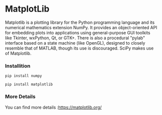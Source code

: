 # MatplotLib

Matplotlib is a plotting library for the Python programming language and its numerical mathematics extension NumPy. It provides an object-oriented API for embedding plots into applications using general-purpose GUI toolkits like Tkinter, wxPython, Qt, or GTK+. There is also a procedural "pylab" interface based on a state machine (like OpenGL), designed to closely resemble that of MATLAB, though its use is discouraged. SciPy makes use of Matplotlib.

### Installition

<code>pip install numpy</code>

<code>pip install matplotlib</code>

### More Details

You can find more details :https://matplotlib.org/
